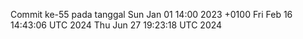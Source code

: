 Commit ke-55 pada tanggal Sun Jan 01 14:00 2023 +0100
Fri Feb 16 14:43:06 UTC 2024
Thu Jun 27 19:23:18 UTC 2024
